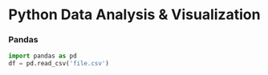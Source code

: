 # Python Data Analysis & Visualization 
### Pandas 
```python
import pandas as pd
df = pd.read_csv('file.csv')
```
